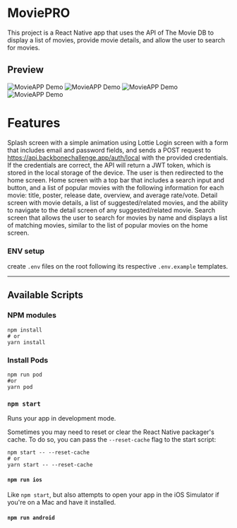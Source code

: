 # MoviePRO

This project is a React Native app that uses the API of The Movie DB to display a list of movies, provide movie details, and allow the user to search for movies.


## Preview

![MovieAPP Demo](demo/login.png)
![MovieAPP Demo](demo/home.png)
![MovieAPP Demo](demo/detail.png)
![MovieAPP Demo](demo/search.png)


# Features
Splash screen with a simple animation using Lottie
Login screen with a form that includes email and password fields, and sends a POST request to https://api.backbonechallenge.app/auth/local with the provided credentials. If the credentials are correct, the API will return a JWT token, which is stored in the local storage of the device. The user is then redirected to the home screen.
Home screen with a top bar that includes a search input and button, and a list of popular movies with the following information for each movie: title, poster, release date, overview, and average rate/vote.
Detail screen with movie details, a list of suggested/related movies, and the ability to navigate to the detail screen of any suggested/related movie.
Search screen that allows the user to search for movies by name and displays a list of matching movies, similar to the list of popular movies on the home screen.


### ENV setup

create `.env` files on the root following its respective `.env.example` templates.





---
## Available Scripts

### NPM modules

```
npm install
# or
yarn install

```

### Install Pods

```
npm run pod
#or
yarn pod

```


### `npm start`

Runs your app in development mode.

Sometimes you may need to reset or clear the React Native packager's cache. To do so, you can pass the `--reset-cache` flag to the start script:

```
npm start -- --reset-cache
# or
yarn start -- --reset-cache

```

#### `npm run ios`

Like `npm start`, but also attempts to open your app in the iOS Simulator if you're on a Mac and have it installed.

#### `npm run android`


